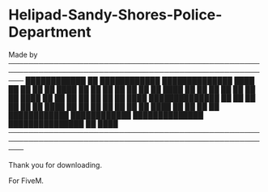 # Helipad-Sandy-Shores-Police-Department

Made by
───────────────────────────────────────────────────────────────────────────────────────────────────────
      ████████████      ██                ████████████    ██████████████      ████         ██
	  ██            ██    ██              ████              ██                  ██  ██       ██
	  ██            ██    ██               ████             ██                  ██    ██     ██
	  ██            ██    ██                  ████          ██                  ██     ██    ██
 	  ██            ██    ██                      ████      ██████████████      ██      ██   ██  
	  ██            ██    ██                       ████     ██                  ██       ██  ██
	  ██            ██    ██                         ████   ██                  ██        ██ ██
	    ████████████      ████████████     ██████████████   ███████████████     ██         ████
───────────────────────────────────────────────────────────────────────────────────────────────────────


Thank you for downloading.

For FiveM.

